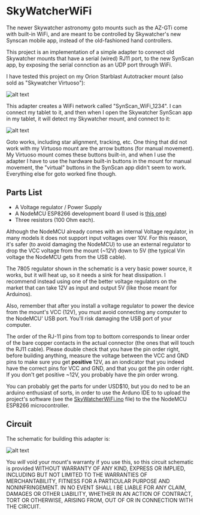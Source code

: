 # SkyWatcherWiFi

The newer Skywatcher astronomy goto mounts such as the AZ-GTi come with built-in WiFi, and are meant to be controlled by Skywatcher's new Synscan mobile app, instead of the old-fashioned hand controllers.

This project is an implementation of a simple adapter to connect old Skywatcher mounts that have a serial (wired) RJ11 port, to the new SynScan app, by exposing the serial connction as an UDP port through WiFi.

I have tested this project on my Orion Starblast Autotracker mount (also sold as "Skywatcher Virtuoso"):

![alt text](https://raw.githubusercontent.com/vlaate/SkyWatcherWiFi/master/mount.jpg "Skywatcher Virtuoso")

This adapter creates a WiFi network called "SynScan_WiFi_1234". I can connect my tablet to it, and then when I open the Skywatcher SynScan app in my tablet, it will detect my Skywatcher mount, and connect to it:

![alt text](https://raw.githubusercontent.com/vlaate/SkyWatcherWiFi/master/Screenshot.jpg "SkyWatcher App")

Goto works, including star alignment, tracking, etc. One thing that did not work with my Virtuoso mount are the arrow buttons (for manual movement). My Virtuoso mount comes these buttons built-in, and when I use the adapter I have to use the hardware built-in buttons in the mount for manual movement, the "virtual" buttons in the SynScan app didn't seem to work. Everything else for goto worked fine though.

## Parts List

* A Voltage regulator / Power Supply
* A NodeMCU ESP8266 development board (I used is [this one](https://www.amazon.com/gp/product/B010O1G1ES))
* Three resistors (100 Ohm each). 

Although the NodeMCU already comes with an internal Voltage regulator, in many models it does not support input voltages over 10V. For this reason, it's safer (to avoid damaging the NodeMCU) to use an external regulator to drop the VCC voltage from the mount (~12V) down to 5V (the typical Vin voltage the NodeMCU gets from the USB cable).

The 7805 regulator shown in the schematic is a very basic power source, it works, but it will heat up, so it needs a sink for heat dissipation. I recommend instead using one of the better voltage regulators on the market that can take 12V as input and output 5V (like those meant for Arduinos). 

Also, remember that after you install a voltage regulator to power the device from the mount's VCC (12V), you must avoid connecting any computer to the NodeMCU' USB port. You'll risk damaging the USB port of your computer.

The order of the RJ-11 pins from top to bottom corresponds to linear order of the bare copper contacts in the actual connector (the ones that will touch the RJ11 cable). Please double check that you have the pin order right, before building anything, measure the voltage between the VCC and GND pins to make sure you get **positive** 12V, as an iondicator that you indeed have the correct pins for VCC and GND, and that you got the pin order right. If you don't get positive ~12V, you probably have the pin order wrong.

You can probably get the parts for under USD$10, but you do ned to be an arduino enthusiast of sorts, in order to use the Arduno IDE to to upload the project's software (see the [SkyWatcherWiFi.ino](https://github.com/vlaate/SkyWatcherWiFi/blob/master/SkyWatcherWiFi.ino) file) to the the NodeMCU ESP8266 microcontroller.

## Circuit

The schematic for building this adapter is:

![alt text](https://raw.githubusercontent.com/vlaate/SkyWatcherWiFi/master/circuit.png "SkyWatcher WiFi")

You *will* void your mount's warranty if you use this, so this circuit schematic is provided WITHOUT WARRANTY OF ANY KIND, EXPRESS OR IMPLIED, INCLUDING BUT NOT LIMITED TO THE WARRANTIES OF MERCHANTABILITY, FITNESS FOR A PARTICULAR PURPOSE AND NONINFRINGEMENT. IN NO EVENT SHALL I BE LIABLE FOR ANY CLAIM, DAMAGES OR OTHER LIABILITY, WHETHER IN AN ACTION OF CONTRACT, TORT OR OTHERWISE, ARISING FROM, OUT OF OR IN CONNECTION WITH THE CIRCUIT.

